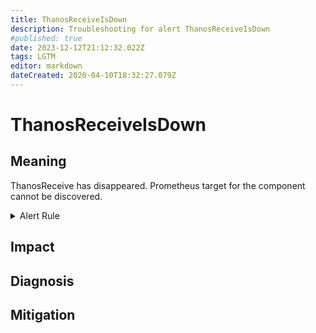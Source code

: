 ```yaml
---
title: ThanosReceiveIsDown
description: Troubleshooting for alert ThanosReceiveIsDown
#published: true
date: 2023-12-12T21:12:32.022Z
tags: LGTM
editor: markdown
dateCreated: 2020-04-10T18:32:27.079Z
---
```


# ThanosReceiveIsDown

## Meaning
[//]: # "Short paragraph that explains what the alert means"
ThanosReceive has disappeared. Prometheus target for the component cannot be discovered.

<details>
  <summary>Alert Rule</summary>

  ```yaml
alert: ThanosReceiveIsDown
expr: absent(up{job=~".*thanos-receive.*"} == 1)
for: 5m
labels:
    severity: critical
annotations:
    summary: Thanos Receive Is Down (instance {{ $labels.instance }})
    description: |-
        ThanosReceive has disappeared. Prometheus target for the component cannot be discovered.
          VALUE = {{ $value }}
          LABELS = {{ $labels }}
    runbook: https://github.com/srerun/prometheus-alerts/content/runbooks/ThanosReceiveIsDown

  ```
</details>


## Impact
[//]: # "What could / will happen if the alert is not addressed"



## Diagnosis
[//]: # "Steps to take to identify the cause of the problem"



## Mitigation
[//]: # "The steps necessary to resolve the alert"
